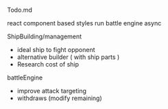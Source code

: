 Todo.md

react component based styles
run battle engine async

ShipBuilding/management
 - ideal ship to fight opponent
 - alternative builder ( with ship parts )
 - Research cost of ship

battleEngine
 - improve attack targeting
 - withdraws (modify remaining)
